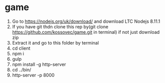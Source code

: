 # game
1) Go to https://nodejs.org/uk/download/ and download LTC Nodejs 8.11.1<br />
2) If you have git thdn clone this rep by(git clone https://github.com/kossovec/game.git in terminal) if not just download zip <br />
3) Extract it and go to this folder by terminal<br />
4) cd client <br />
5) npm i <br />
6) gulp <br /> 
7) npm install -g http-server <br />
8) cd ../bin/ <br />
9) http-server -p 8000 <br />
